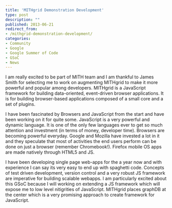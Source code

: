 ```yaml
---
title: 'MITHgrid Demonstration Development'
type: post
description: ""
published: 2013-06-21
redirect_from: 
- /mithgrid-demonstration-development/
categories:
- Community
- Google
- Google Summer of Code
- GSoC
- News
---
```

I am really excited to be part of MITH team and I am thankful to James Smith for selecting me to work on augmenting MITHgrid to make it more powerful and popular among developers. MITHgrid is a JavaScript framework for building data-oriented, event-driven browser applications. It is for building browser-based applications composed of a small core and a set of plugins.

I have been fascinated by Browsers and JavaScript from the start and have been working on it for quite some. JavaScript is a very powerful and dynamic language. It is one of the only few languages ever to get so much attention and investment (in terms of money, developer time). Browsers are becoming powerful everyday. Google and Mozilla have invested a lot in it and they speculate that most of activities the end users perform can be done on just a browser (remember Chromebook!). Firefox mobile OS apps are made natively through HTML5 and JS.

I have been developing single page web-apps for the a year now and with experience I can say its very easy to end up with spaghetti code. Concepts of test driven development, version control and a very robust JS framework are imperative for building scalable webapps. I am particularly excited about this GSoC because I will working on extending a JS framework which will expose me to low level nitigrities of JavaScript. MITHgrid places graphDB at the center which is a very promising approach to create framework for JavaScript.
